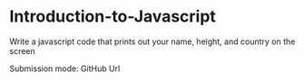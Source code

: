 # Introduction-to-Javascript
Write a javascript code that prints out your name, height, and country on the screen

Submission mode:
GitHub Url
